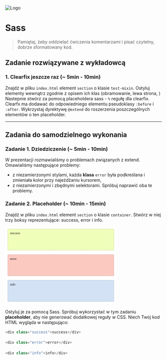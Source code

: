 <img alt="Logo" src="http://coderslab.pl/svg/logo-coderslab.svg" width="400">

# Sass

> Pamiętaj, żeby oddzielać ćwiczenia komentarzami i pisać czytelny, dobrze sformatowany kod.

## Zadanie rozwiązywane z wykładowcą

### 1. Clearfix jeszcze raz (~ 5min - 10min)

Znajdź w pliku `index.html` element `section` o klasie `test-mixin`. Ostyluj elementy wewnątrz zgodnie z opisem ich klas (obramowanie, lewa strona, )
Nastepnie stwórz za pomocą placeholdera sass - `%` regułę dla clearfix. Clearfx ma dodawać do odpowiedniego elementu pseudoklasy `:before` i `:after`.
Wykrzystaj dyrektywę `@extend` do roszerzenia poszczególnych elementów o ten placeholder.

-------------------------------------------------------------------------------

## Zadania do samodzielnego wykonania

### Zadanie 1. Dziedziczenie  (~ 5min - 10min)
W prezentacji rozmawialiśmy o problemach związanych z extend. Omawialiśmy następujące problemy:
* z niezamierzonymi stylami, każda **klasa** ```error``` była podkreślana i zmieniała kolor przy najeżdżaniu kursorem,
* z niezamierzonymi i zbędnymi selektorami.
Spróbuj naprawić oba te problemy.

### Zadanie 2. Placeholder (~ 10min - 15min)

Znajdź w pliku `index.html` element `section` o klasie `container`.
Stwórz w niej trzy boksy reprezentujące: success, error i info.

![Placeholder](images/placeholder.jpg)

Ostyluj je za pomocą Sass. Spróbuj wykorzystać w tym zadaniu **placeholder**, aby nie generować dodatkowej reguły w CSS. Niech Twój kod HTML wygląda w następująco:

```JavaScript
<div class="success">success</div>

<div class="error">error</div>

<div class="info">info</div>
```
